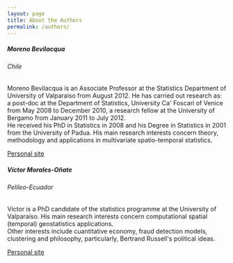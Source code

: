 ```yaml
---
layout: page
title: About the Authors
permalink: /authors/
---
```


<h5 id="heading5">Moreno Bevilacqua</h5>

<amp-img src="{{ site.baseurl }}assets/images/moreno.jpg" width="100" height="150" layout="responsive" alt="" class="mb3"></amp-img>

<h6 id="heading5">Chile</h6>

<p>Moreno Bevilacqua is an Associate Professor at the Statistics Department of University of Valparaiso from August 2012. He has carried out research as: a post-doc at the Department of Statistics, University Ca' Foscari of Venice from May 2008 to December 2010, a research fellow at the University of Bergamo from January 2011 to July 2012.<br>
He received his PhD in Statistics in 2008 and his Degree in Statistics in 2001 from the University of Padua. His main research interests concern theory, methodology and applications in multivariate spatio-temporal statistics.</p>



<a title="Personal site" href="https://sites.google.com/a/uv.cl/moreno-bevilacqua/">Personal site</a>




<h5 id="heading5">Víctor Morales-Oñate</h5>

<amp-img src="{{ site.baseurl }}assets/images/vmo.jpg" width="200" height="150" layout="responsive" alt="" class="mb3"></amp-img>


<h6 id="heading5">Pelileo-Ecuador</h6>


<p>Víctor is a PhD candidate of the statistics programme at the University of Valparaíso. His main research interests concern computational spatial (temporal) geostatistics applications.
<br>
Other interests include cuantitative economy, fraud detection models, clustering and philosophy, particularly, Bertrand Russell's political ideas.</p>

<a title="Personal site" href="https://github.com/vmoprojs">Personal site</a>

